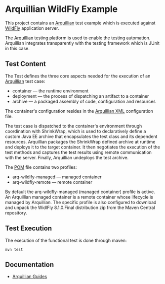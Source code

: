# Arquillian WildFly Example
This project contains an [Arquillian](https://github.com/arquillian) test example which is executed against [WildFly](http://wildfly.org/) application server.

The [Arquillian](http://arquillian.org/) testing platform is used to enable the testing automation. Arquillian integrates transparently with the testing framework which is JUnit in this case.

## Test Content
The Test defines the three core aspects needed for the execution of an [Arquillian](http://arquillian.org/) test case:

- container — the runtime environment
- deployment — the process of dispatching an artifact to a container
- archive — a packaged assembly of code, configuration and resources

The container's configuration resides in the [Arquillian XML](https://github.com/tolis-e/arquillian-wildfly-example/blob/master/src/test/resources/arquillian.xml) configuration file.

The test case is dispatched to the container's environment through coordination with ShrinkWrap, which is used to declaratively define a custom Java EE archive that encapsulates the test class and its dependent resources. Arquillian packages the ShrinkWrap defined archive at runtime and deploys it to the target container. It then negotiates the execution of the test methods and captures the test results using remote communication with the server. Finally, Arquillian undeploys the test archive.

The [POM](https://github.com/tolis-e/arquillian-wildfly-example/blob/master/pom.xml) file contains two profiles:

* arq-wildlfy-managed — managed container 
* arq-wildfly-remote — remote container

By default the arq-wildfly-managed (managed container) profile is active. An Arquillian managed container is a remote container whose lifecycle is managed by Arquillian. The specific profile is also configured to download and unpack the WidlFly 8.1.0.Final distribution zip from the Maven Central repository.

## Test Execution
The execution of the functional test is done through maven:

    mvn test

## Documentation

* [Arquillian Guides](http://arquillian.org/guides/)
